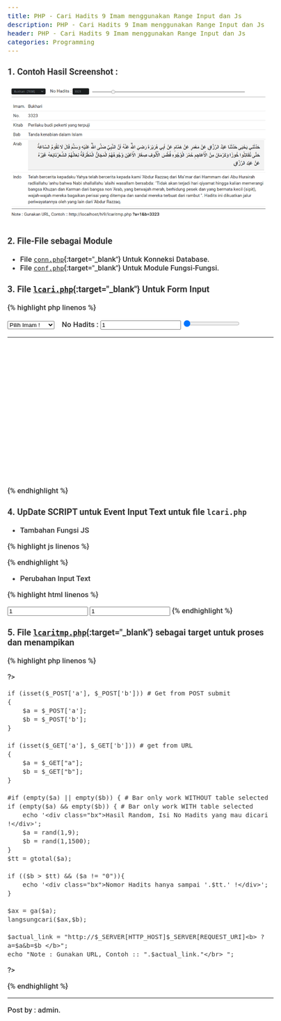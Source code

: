```yaml
---
title: PHP - Cari Hadits 9 Imam menggunakan Range Input dan Js
description: PHP - Cari Hadits 9 Imam menggunakan Range Input dan Js
header: PHP - Cari Hadits 9 Imam menggunakan Range Input dan Js
categories: Programming
---
```

### 1. Contoh Hasil Screenshot : 

![image-title-here](img/programming/prog-2017-12-07-2-Cari-Hadits.png)

### 2. File-File sebagai Module
* File [`conn.php`](reff/programming/conn.php.txt){:target="_blank"} Untuk Konneksi Database.
* File [`conf.php`](reff/programming/conf.php.txt){:target="_blank"} Untuk Module Fungsi-Fungsi.

### 3. File [`lcari.php`](reff/programming/lcari.php.txt){:target="_blank"} Untuk Form Input 

{% highlight php linenos %}

<!DOCTYPE html>
<html>
<head>
<title>Cari Hadits</title>
<?php
/*
 * Halaman ini dugunakan untuk mencari hadits secara langsung bedasarkan Nomor Hadits
 * Link Halaman ini ada di halaman ../index.php
 * Halaman ini tidak terhubung secara langsung dengan halaman hadits9.php
 * Halaman ini hanya menggunakan file conf.php sebagai modulnya.
 *  
 */
	header('Content-Type: text/html; charset=utf-8');
	include 'conf.php';
?>
<style>
	html {
	  background-color: #FFFFFF;
	  font-size: 16px;
	  line-height: 1.5;
	  color: #333333; }
	  @media (min-width: 940px) {
		html {
		  font-size: 18px; } }
	body {
		font-family: "Roboto", "Helvetica Neue", "Helvetica", "Arial", sans-serif;
		font-style: normal;
		font-weight: 500;
		font-size: 17px;
		color: #333; 
		margin:10px;
		padding:0px;
		width:80%;
		margin-left:auto;
		margin-right:auto;
	}
	.bx{
		//color:crimson;
		font-weight: 700;
		font-size: 22px;
		border-top:0.5px solid #C0C0C0;
		border-bottom:0.5px solid #C0C0C0;
		unicode-bidi:embed;
		//====================	
		margin-left:0px;
		margin-bottom:10px;
		background-color:#f2f2f2;
		padding:20px 18px;	
	}

	input[type='range'] {		
		height:4px;
		width:60%;
		background: #ddd;
	}
	input[type='text'] {		
		//height:20px;
		width:50px;
	}
</style>
</head>
<body>

<form name="myForm" action="lcaritmp.php" method="POST" target="main" />
	<select name="a" onchange="this.form.submit()" >
	  <option value="0">Pilih Imam !</option>
	  <option value="1" onclick="this.form.submit()">Bukhari - [<?= gtotal(1); ?>]</option>
	  <option value="2" onclick="this.form.submit()">Muslim - [<?= gtotal(2); ?>]</option>
	  <option value="3" onclick="this.form.submit()">Abu Daud - [<?= gtotal(3); ?>]</option>
	  <option value="4" onclick="this.form.submit()">Tirmidzi - [<?= gtotal(4); ?>]</option>
	  <option value="5" onclick="this.form.submit()">Nasai - [<?= gtotal(5); ?>]</option>
	  <option value="6" onclick="this.form.submit()">Ibnu Majah - [<?= gtotal(6); ?>]</option>
	  <option value="7" onclick="this.form.submit()">Ahmad - [<?= gtotal(7); ?>]</option>
	  <option value="8" onclick="this.form.submit()">Malik - [<?= gtotal(8); ?>]</option>
	  <option value="9" onclick="this.form.submit()">Darimi - [<?= gtotal(9); ?>]</option>
	</select>
&nbsp;&nbsp;
No Hadits : 
<input type="text" name="b" id="b" value="1" />

<!--
onchange vs. oninput
onchange : Perubahan setelah selesai 
oninput  : Perubahan langsung terjadi
-->

<input type="range" min="1" max="26000" step="1" value="1" id="bb" name="bb" oninput='document.getElementById("b").value =  document.getElementById("bb").value;this.form.submit()'/>
</form>
<hr />
<?php
	if (isset($_GET['a'], $_GET['b'])) 
	{
		$a = $_GET["a"];
		$b = $_GET["b"];	
?>
		<iframe name="main" src="lcaritmp.php?a=<?= $a ?>&b=<?= $b ?>" style="border: none; " width="100%" onload="this.style.height=this.contentDocument.body.scrollHeight + 30 +'px';"></iframe>
<?php
}else{
?>
		<iframe name="main" src="lcaritmp.php" style="border: none; " width="100%" onload="this.style.height=this.contentDocument.body.scrollHeight + 30 +'px';"></iframe>
<?php
}
?>
</body>
</html>

{% endhighlight %}

### 4. UpDate SCRIPT untuk Event Input Text untuk file `lcari.php`
* Tambahan Fungsi JS 

{% highlight js linenos %}
<script>
	function msg(a){
		document.getElementById('bb').value = a;
		//alert(a);
	}
</script>
{% endhighlight %}

* Perubahan Input Text 

{% highlight html linenos %}

<input type="text" name="b" id="b" value="1"  oninput="msg(document.getElementById('b').value);this.form.submit()" /> 
<!--   OR   -->
<input type="text" name="b" id="b" value="1"  oninput="msg(this.value);this.form.submit()" />
{% endhighlight %}


### 5. File [`lcaritmp.php`](reff/programming/lcaritmp.php.txt){:target="_blank"} sebagai target untuk proses dan menampikan

{% highlight php linenos %}

<!DOCTYPE html>
<html>
<head>
<title>Cari Hadits</title>
<?php
/*
 * Halaman ini dugunakan untuk mencari hadits secara langsung bedasarkan Nomor Hadits
 * Link Halaman ini ada di halaman ../index.php
 * Halaman ini tidak terhubung secara langsung dengan halaman hadits9
 * Halaman ini hanya menggunakan file conf.php sebagai modulnya.
 *  
 */
	header('Content-Type: text/html; charset=utf-8');
	include 'conf.php';

?>
<style>
	html {
	  background-color: #FFFFFF;
	  font-size: 16px;
	  line-height: 1.5;
	  color: #333333; }
	  @media (min-width: 940px) {
		html {
		  font-size: 18px; } }
	body {
		font-family: "Roboto", "Helvetica Neue", "Helvetica", "Arial", sans-serif;
		font-style: normal;
		font-weight: 500;
		font-size: 17px;
		color: #333; 
		margin:10px;
		padding:0px;
		width:100%;
		margin-left:auto;
		margin-right:auto;
	}
	//======untuk tulisan Arab=====

	.id {
		border-top: 0.5px solid #C0C0C0;
		margin-left: 0px;
		margin-bottom: 10px;
		background-color: #eee;
		padding: 7px 16px;
		padding-top: 7px; 
	}
	.ar{
		//color:crimson;
		font-weight: 700;
		font-size: 22px;
		border-top:0.5px solid #C0C0C0;
		border-bottom:0.5px solid #C0C0C0;
		direction:RTL;
		unicode-bidi:embed;
		text-align: right;
		margin-left:0px;
		margin-bottom:2px;
		background-color:#f2f2f2;
		padding:10px 18px;
		padding-top:10px;
	}
	.bx{
		//color:crimson;
		font-weight: 700;
		font-size: 22px;
		border-top:0.5px solid #C0C0C0;
		border-bottom:0.5px solid #C0C0C0;
		unicode-bidi:embed;
		//====================	
		margin-left:0px;
		margin-bottom:10px;
		background-color:#f2f2f2;
		padding:20px 18px;	
	}
	//=====Untuk TABEL STYLE======
	table, td, th {
		border: 0px solid #ddd;
		text-align: left;
	}
	table {
		border-collapse: collapse;
		width: 100%;
	}
	th, td {
		/*padding: 12px;*/
		padding: 6px;
		vertical-align: top;
		border-bottom: 1px solid #ddd;
	}

</style>
</head>
<body>
<?php

	if (isset($_POST['a'], $_POST['b'])) # Get from POST submit
	{
		$a = $_POST['a'];
		$b = $_POST['b'];				
	}

	if (isset($_GET['a'], $_GET['b'])) # get from URL
	{
		$a = $_GET["a"];
		$b = $_GET["b"];
	}

	#if (empty($a) || empty($b)) { # Bar only work WITHOUT table selected
	if (empty($a) && empty($b)) { # Bar only work WITH table selected
		echo '<div class="bx">Hasil Random, Isi No Hadits yang mau dicari !</div>';
		$a = rand(1,9);
		$b = rand(1,1500);		
	}
	$tt = gtotal($a);

	if (($b > $tt) && ($a != "0")){
		echo '<div class="bx">Nomor Hadits hanya sampai '.$tt.' !</div>';		
	}

	$ax = ga($a);
	langsungcari($ax,$b);

	$actual_link = "http://$_SERVER[HTTP_HOST]$_SERVER[REQUEST_URI]<b> ?a=$a&b=$b </b>";
	echo "Note : Gunakan URL, Contoh :: ".$actual_link."</br> "; 

?>
</body>
</html>

{% endhighlight %}


<hr />
Post by : admin.
